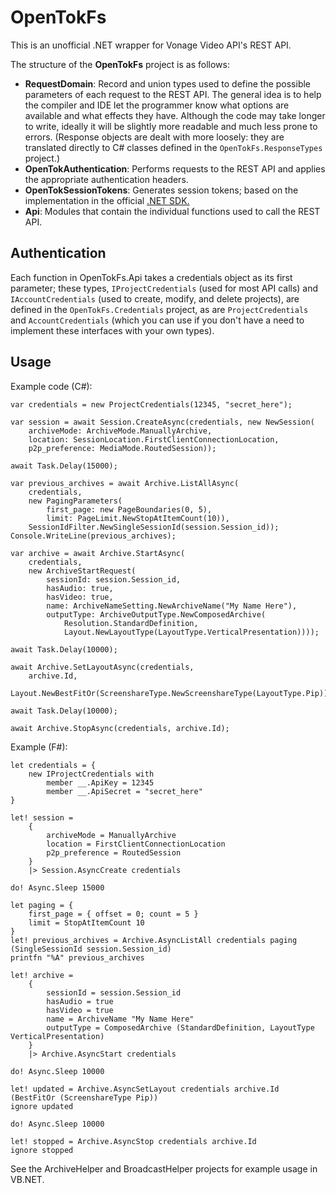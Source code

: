 ﻿# OpenTokFs

This is an unofficial .NET wrapper for Vonage Video API's REST API.

The structure of the **OpenTokFs** project is as follows:

* **RequestDomain**: Record and union types used to define the possible
  parameters of each request to the REST API. The general idea is to help the
  compiler and IDE let the programmer know what options are available and what
  effects they have. Although the code may take longer to write, ideally it
  will be slightly more readable and much less prone to errors. (Response
  objects are dealt with more loosely: they are translated directly to C#
  classes defined in the `OpenTokFs.ResponseTypes` project.)
* **OpenTokAuthentication**: Performs requests to the REST API and applies the
  appropriate authentication headers.
* **OpenTokSessionTokens**: Generates session tokens; based on the
  implementation in the official [.NET SDK.](https://github.com/opentok/Opentok-.NET-SDK)
* **Api**: Modules that contain the individual functions used to call the REST
  API.

## Authentication

Each function in OpenTokFs.Api takes a credentials object as its first
parameter; these types, `IProjectCredentials` (used for most API calls) and
`IAccountCredentials` (used to create, modify, and delete projects), are
defined in the `OpenTokFs.Credentials` project, as are `ProjectCredentials`
and `AccountCredentials` (which you can use if you don't have a need to
implement these interfaces with your own types).

## Usage

Example code (C#):

    var credentials = new ProjectCredentials(12345, "secret_here");

    var session = await Session.CreateAsync(credentials, new NewSession(
        archiveMode: ArchiveMode.ManuallyArchive,
        location: SessionLocation.FirstClientConnectionLocation,
        p2p_preference: MediaMode.RoutedSession));

    await Task.Delay(15000);

    var previous_archives = await Archive.ListAllAsync(
        credentials,
        new PagingParameters(
            first_page: new PageBoundaries(0, 5),
            limit: PageLimit.NewStopAtItemCount(10)),
        SessionIdFilter.NewSingleSessionId(session.Session_id));
    Console.WriteLine(previous_archives);

    var archive = await Archive.StartAsync(
        credentials,
        new ArchiveStartRequest(
            sessionId: session.Session_id,
            hasAudio: true,
            hasVideo: true,
            name: ArchiveNameSetting.NewArchiveName("My Name Here"),
            outputType: ArchiveOutputType.NewComposedArchive(
                Resolution.StandardDefinition,
                Layout.NewLayoutType(LayoutType.VerticalPresentation))));

    await Task.Delay(10000);

    await Archive.SetLayoutAsync(credentials,
        archive.Id,
        Layout.NewBestFitOr(ScreenshareType.NewScreenshareType(LayoutType.Pip)));

    await Task.Delay(10000);

    await Archive.StopAsync(credentials, archive.Id);

Example (F#):

    let credentials = {
        new IProjectCredentials with
            member __.ApiKey = 12345
            member __.ApiSecret = "secret_here"
    }

    let! session =
        {
            archiveMode = ManuallyArchive
            location = FirstClientConnectionLocation
            p2p_preference = RoutedSession
        }
        |> Session.AsyncCreate credentials

    do! Async.Sleep 15000

    let paging = {
        first_page = { offset = 0; count = 5 }
        limit = StopAtItemCount 10
    }
    let! previous_archives = Archive.AsyncListAll credentials paging (SingleSessionId session.Session_id)
    printfn "%A" previous_archives

    let! archive =
        {
            sessionId = session.Session_id
            hasAudio = true
            hasVideo = true
            name = ArchiveName "My Name Here"
            outputType = ComposedArchive (StandardDefinition, LayoutType VerticalPresentation)
        }
        |> Archive.AsyncStart credentials

    do! Async.Sleep 10000

    let! updated = Archive.AsyncSetLayout credentials archive.Id (BestFitOr (ScreenshareType Pip))
    ignore updated

    do! Async.Sleep 10000

    let! stopped = Archive.AsyncStop credentials archive.Id
    ignore stopped

See the ArchiveHelper and BroadcastHelper projects for example usage in VB.NET.